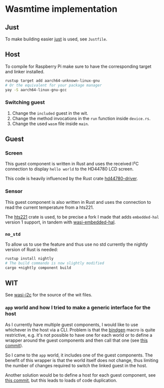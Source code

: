 # Wasmtime implementation

## Just

To make building easier [just](https://just.systems/man/en/) is used, see `Justfile`. 

## Host
To compile for Raspberry Pi make sure to have the corresponding target and linker installed.

```bash
rustup target add aarch64-unknown-linux-gnu
# Or the equivalent for your package manager
yay -S aarch64-linux-gnu-gcc
```

### Switching guest

1. Change the `included` guest in the wit.
2. Change the method invocations in the `run` function inside `device.rs`.
3. Change the used `wasm` file inside `main`.

## Guest
### Screen
This guest component is written in Rust and uses the received I²C connection to display `hello world` to the HD44780 LCD screen.

This code is heavily influenced by the Rust crate [hd44780-driver](https://crates.io/crates/hd44780-driver).

### Sensor
This guest component is also written in Rust and uses the connection to read the current temperature from a hts221.

The [hts221](https://crates.io/crates/hts221) crate is used, to be precise a fork I made that adds `embedded-hal` version 1 support, in tandem with [wasi-embedded-hal](https://crates.io/crates/wasi-embedded-hal).

### `no_std`
To allow us to use the feature and thus use no std currently the nightly version of Rust is needed:
```bash
rustup install nightly 
# The build commando is now slightly modified
cargo +nightly component build
```

## WIT
See [wasi-i2c](https://github.com/WebAssembly/wasi-i2c) for the source of the wit files.

### `app` world and how I tried to make a generic interface for the host

As I currently have multiple guest components, I would like to use whichever in the host via a CLI. Problem is that the [bindgen](https://docs.rs/wasmtime/latest/wasmtime/component/macro.bindgen.html) macro is quite restrictive, e.g. it's not possible to have one for each world or to define a wrapper around the guest components and then call that one (see [this commit](https://github.com/Zelzahn/i2c-wasm-components/pull/10/commits/5ea3c0f43e3e46022cf8d05a31e439431b359e2d)).

So I came to the `app` world, it includes one of the guest components. The benefit of this wrapper is that the world itself does not change, thus limiting the number of changes required to switch the linked guest in the host.

Another solution would be to define a host for each guest component, see [this commit](https://github.com/Zelzahn/i2c-wasm-components/commit/7b9648b57c24aad50015215e89f6b6db9342f19e), but this leads to loads of code duplication.
